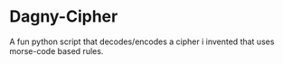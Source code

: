 # Dagny-Cipher
A fun python script that decodes/encodes a cipher i invented that uses morse-code based rules.
